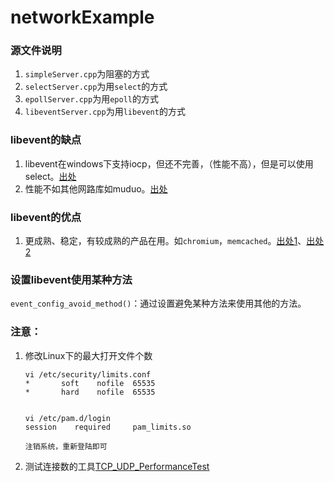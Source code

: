 # networkExample
### 源文件说明

1. `simpleServer.cpp`为阻塞的方式
2. `selectServer.cpp`为用`select`的方式
3. `epollServer.cpp`为用`epoll`的方式
4. `libeventServer.cpp`为用`libevent`的方式

### libevent的缺点

1.  libevent在windows下支持iocp，但还不完善，（性能不高），但是可以使用select。[出处](https://blog.csdn.net/tjm1017/article/details/88219576?depth_1-utm_source=distribute.pc_relevant.none-task&utm_source=distribute.pc_relevant.none-task)
2. 性能不如其他网路库如muduo。[出处](https://blog.csdn.net/Solstice/article/details/5864889)

### libevent的优点

1. 更成熟、稳定，有较成熟的产品在用。如`chromium`，`memcached`。[出处1](https://www.zhihu.com/question/20278441/answer/20226308)、[出处2](http://libevent.org/)

### 设置libevent使用某种方法

`event_config_avoid_method()`：通过设置避免某种方法来使用其他的方法。

### 注意：

1. 修改Linux下的最大打开文件个数

   ```
   vi /etc/security/limits.conf 
   *       soft    nofile  65535
   *       hard    nofile  65535
   
   
   vi /etc/pam.d/login
   session    required     pam_limits.so
   
   注销系统，重新登陆即可
   ```

2. 测试连接数的工具[TCP_UDP_PerformanceTest](https://www.cnblogs.com/smark/p/4496660.html)

